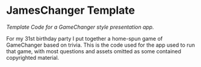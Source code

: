 # JamesChanger Template

*Template Code for a GameChanger style presentation app.*

For my 31st birthday party I put together a home-spun game of GameChanger based on trivia. This is the code used for the app used to run that game, with most questions and assets omitted as some contained copyrighted material.
